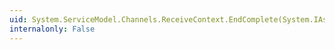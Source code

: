 ```yaml
---
uid: System.ServiceModel.Channels.ReceiveContext.EndComplete(System.IAsyncResult)
internalonly: False
---
```

